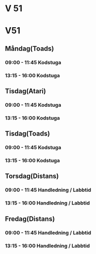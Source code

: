 # V 51

# V51
## Måndag(Toads)
### 09:00 - 11:45 Kodstuga
### 13:15 - 16:00 Kodstuga

## Tisdag(Atari)
### 09:00 - 11:45 Kodstuga
### 13:15 - 16:00 Kodstuga

## Tisdag(Toads)
### 09:00 - 11:45 Kodstuga
### 13:15 - 16:00 Kodstuga

## Torsdag(Distans)
### 09:00 - 11:45 Handledning / Labbtid
### 13:15 - 16:00 Handledning / Labbtid

## Fredag(Distans)
### 09:00 - 11:45 Handledning / Labbtid
### 13:15 - 16:00 Handledning / Labbtid